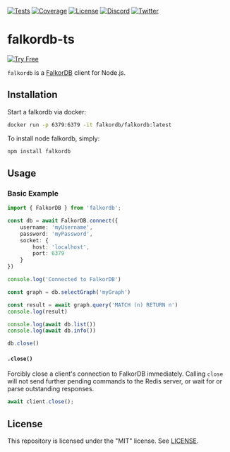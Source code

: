 [![Tests](https://img.shields.io/github/actions/workflow/status/falkordb/falkordb-ts/node.js.yml?branch=main)](https://github.com/falkordb/falkordb-ts/actions/workflows/node.js.yml)
[![Coverage](https://codecov.io/gh/falkordb/falkordb-ts/branch/main/graph/badge.svg?token=nNxm2N0Xrl)](https://codecov.io/gh/falkordb/falkordb-ts)
[![License](https://img.shields.io/github/license/falkordb/falkordb-ts.svg)](https://github.com/falkordb/falkordb-ts/blob/main/LICENSE)
[![Discord](https://img.shields.io/discord/1146782921294884966.svg?style=social&logo=discord)](https://discord.com/invite/99y2Ubh6tg)
[![Twitter](https://img.shields.io/twitter/follow/falkordb?style=social)](https://twitter.com/falkordb)

# falkordb-ts
[![Try Free](https://img.shields.io/badge/Try%20Free-FalkorDB%20Cloud-FF8101?labelColor=FDE900&style=for-the-badge&link=https://app.falkordb.cloud)](https://app.falkordb.cloud)

`falkordb` is a [FalkorDB](https://www.falkordb.com) client for Node.js.

## Installation

Start a falkordb via docker:

``` bash
docker run -p 6379:6379 -it falkordb/falkordb:latest
```

To install node falkordb, simply:

```bash
npm install falkordb
```

## Usage

### Basic Example

```typescript
import { FalkorDB } from 'falkordb';

const db = await FalkorDB.connect({
    username: 'myUsername',
    password: 'myPassword',
    socket: {
        host: 'localhost',
        port: 6379
    }
})

console.log('Connected to FalkorDB')

const graph = db.selectGraph('myGraph')

const result = await graph.query('MATCH (n) RETURN n')
console.log(result)

console.log(await db.list())
console.log(await db.info())

db.close()
```

#### `.close()`

Forcibly close a client's connection to FalkorDB immediately. Calling `close` will not send further pending commands to the Redis server, or wait for or parse outstanding responses.

```typescript
await client.close();
```
## License

This repository is licensed under the "MIT" license. See [LICENSE](LICENSE).
